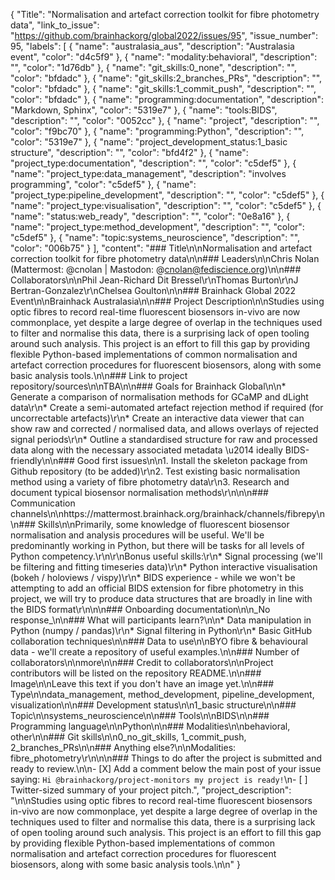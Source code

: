 {
  "Title": "Normalisation and artefact correction toolkit for fibre photometry data",
  "link_to_issue": "https://github.com/brainhackorg/global2022/issues/95",
  "issue_number": 95,
  "labels": [
    {
      "name": "australasia_aus",
      "description": "Australasia event",
      "color": "d4c5f9"
    },
    {
      "name": "modality:behavioral",
      "description": "",
      "color": "1d76db"
    },
    {
      "name": "git_skills:0_none",
      "description": "",
      "color": "bfdadc"
    },
    {
      "name": "git_skills:2_branches_PRs",
      "description": "",
      "color": "bfdadc"
    },
    {
      "name": "git_skills:1_commit_push",
      "description": "",
      "color": "bfdadc"
    },
    {
      "name": "programming:documentation",
      "description": "Markdown, Sphinx",
      "color": "5319e7"
    },
    {
      "name": "tools:BIDS",
      "description": "",
      "color": "0052cc"
    },
    {
      "name": "project",
      "description": "",
      "color": "f9bc70"
    },
    {
      "name": "programming:Python",
      "description": "",
      "color": "5319e7"
    },
    {
      "name": "project_development_status:1_basic structure",
      "description": "",
      "color": "bfd4f2"
    },
    {
      "name": "project_type:documentation",
      "description": "",
      "color": "c5def5"
    },
    {
      "name": "project_type:data_management",
      "description": "involves programming",
      "color": "c5def5"
    },
    {
      "name": "project_type:pipeline_development",
      "description": "",
      "color": "c5def5"
    },
    {
      "name": "project_type:visualisation",
      "description": "",
      "color": "c5def5"
    },
    {
      "name": "status:web_ready",
      "description": "",
      "color": "0e8a16"
    },
    {
      "name": "project_type:method_development",
      "description": "",
      "color": "c5def5"
    },
    {
      "name": "topic:systems_neuroscience",
      "description": "",
      "color": "006b75"
    }
  ],
  "content": "### Title\n\nNormalisation and artefact correction toolkit for fibre photometry data\n\n### Leaders\n\nChris Nolan (Mattermost: @cnolan | Mastodon: @cnolan@fediscience.org)\n\n### Collaborators\n\nPhil Jean-Richard Dit Bressel\r\nThomas Burton\r\nJ Bertran-Gonzalez\r\nChelsea Goulton\n\n### Brainhack Global 2022 Event\n\nBrainhack Australasia\n\n### Project Description\n\nStudies using optic fibres to record real-time fluorescent biosensors in-vivo are now commonplace, yet despite a large degree of overlap in the techniques used to filter and normalise this data, there is a surprising lack of open tooling around such analysis. This project is an effort to fill this gap by providing flexible Python-based implementations of common normalisation and artefact correction procedures for fluorescent biosensors, along with some basic analysis tools.\n\n### Link to project repository/sources\n\nTBA\n\n### Goals for Brainhack Global\n\n* Generate a comparison of normalisation methods for GCaMP and dLight data\r\n* Create a semi-automated artefact rejection method if required (for uncorrectable artefacts)\r\n* Create an interactive data viewer that can show raw and corrected / normalised data, and allows overlays of rejected signal periods\r\n* Outline a standardised structure for raw and processed data along with the necessary associated metadata \u2014 ideally BIDS-friendly\n\n### Good first issues\n\n1. Install the skeleton package from Github repository (to be added)\r\n2. Test existing basic normalisation method using a variety of fibre photometry data\r\n3. Research and document typical biosensor normalisation methods\r\n\n\n### Communication channels\n\nhttps://mattermost.brainhack.org/brainhack/channels/fibrepy\n\n### Skills\n\nPrimarily, some knowledge of fluorescent biosensor normalisation and analysis procedures will be useful. We'll be predominantly working in Python, but there will be tasks for all levels of Python competency.\r\n\r\nBonus useful skills:\r\n* Signal processing (we'll be filtering and fitting timeseries data)\r\n* Python interactive visualisation (bokeh / holoviews / vispy)\r\n* BIDS experience - while we won't be attempting to add an official BIDS extension for fibre photometry in this project, we will try to produce data structures that are broadly in line with the BIDS format\r\n\n\n### Onboarding documentation\n\n_No response_\n\n### What will participants learn?\n\n* Data manipulation in Python (numpy / pandas)\r\n* Signal filtering in Python\r\n* Basic GitHub collaboration techniques\n\n### Data to use\n\nBYO fibre & behavioural data - we'll create a repository of useful examples.\n\n### Number of collaborators\n\nmore\n\n### Credit to collaborators\n\nProject contributors will be listed on the repository README.\n\n### Image\n\nLeave this text if you don't have an image yet.\n\n### Type\n\ndata_management, method_development, pipeline_development, visualization\n\n### Development status\n\n1_basic structure\n\n### Topic\n\nsystems_neuroscience\n\n### Tools\n\nBIDS\n\n### Programming language\n\nPython\n\n### Modalities\n\nbehavioral, other\n\n### Git skills\n\n0_no_git_skills, 1_commit_push, 2_branches_PRs\n\n### Anything else?\n\nModalities: fibre_photometry\r\n\n\n### Things to do after the project is submitted and ready to review.\n\n- [X] Add a comment below the main post of your issue saying: `Hi @brainhackorg/project-monitors my project is ready!`\n- [ ] Twitter-sized summary of your project pitch.",
  "project_description": "\n\nStudies using optic fibres to record real-time fluorescent biosensors in-vivo are now commonplace, yet despite a large degree of overlap in the techniques used to filter and normalise this data, there is a surprising lack of open tooling around such analysis. This project is an effort to fill this gap by providing flexible Python-based implementations of common normalisation and artefact correction procedures for fluorescent biosensors, along with some basic analysis tools.\n\n"
}
